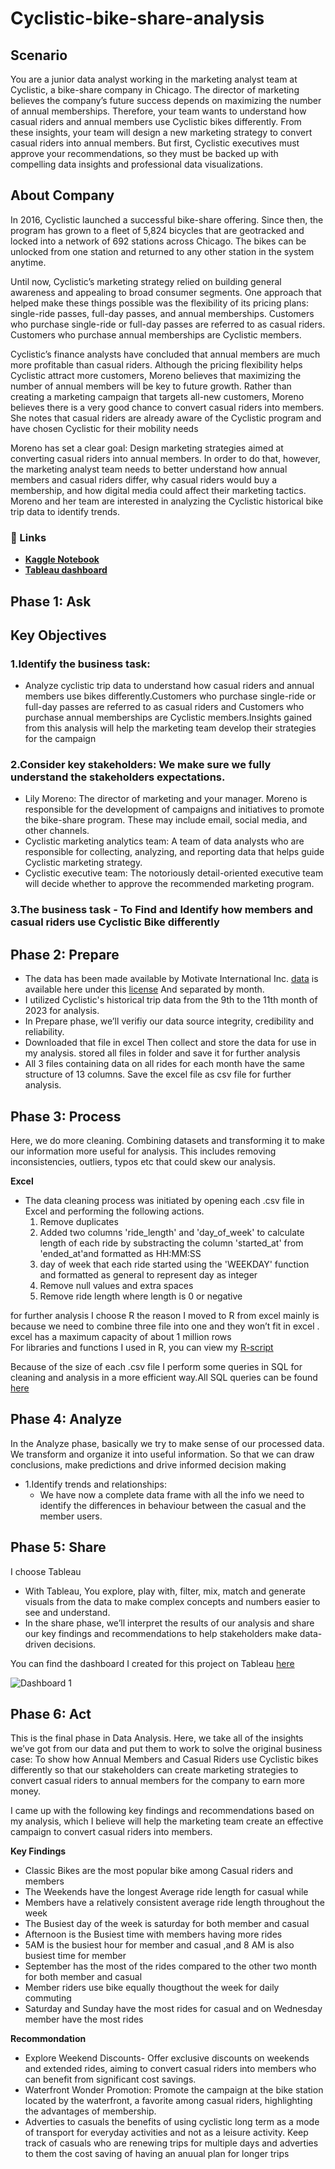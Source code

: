 # Cyclistic-bike-share-analysis

## Scenario
You are a junior data analyst working in the marketing analyst team at Cyclistic, a bike-share company in Chicago. The director of marketing believes the company’s future success depends on maximizing the number of annual memberships. Therefore, your team wants to understand how casual riders and annual members use Cyclistic bikes differently. From these insights, your team will design a new marketing strategy to convert casual riders into annual members. But first, Cyclistic executives must approve your recommendations, so they must be backed up with compelling data insights and professional data visualizations.

## About Company
In 2016, Cyclistic launched a successful bike-share offering. Since then, the program has grown to a fleet of 5,824 bicycles that are
geotracked and locked into a network of 692 stations across Chicago. The bikes can be unlocked from one station and returned to
any other station in the system anytime.

Until now, Cyclistic’s marketing strategy relied on building general awareness and appealing to broad consumer segments. One
approach that helped make these things possible was the flexibility of its pricing plans: single-ride passes, full-day passes, and
annual memberships. Customers who purchase single-ride or full-day passes are referred to as casual riders. Customers who
purchase annual memberships are Cyclistic members.

Cyclistic’s finance analysts have concluded that annual members are much more profitable than casual riders. Although the pricing
flexibility helps Cyclistic attract more customers, Moreno believes that maximizing the number of annual members will be key to
future growth. Rather than creating a marketing campaign that targets all-new customers, Moreno believes there is a very good
chance to convert casual riders into members. She notes that casual riders are already aware of the Cyclistic program and have
chosen Cyclistic for their mobility needs

Moreno has set a clear goal: Design marketing strategies aimed at converting casual riders into annual members. In order to do
that, however, the marketing analyst team needs to better understand how annual members and casual riders differ, why casual
riders would buy a membership, and how digital media could affect their marketing tactics. Moreno and her team are interested in
analyzing the Cyclistic historical bike trip data to identify trends.

### 🔗 Links
- [**Kaggle Notebook**](https://www.kaggle.com/code/aishwaryaraut20/cyclistic-bike-share-analysis)
- [**Tableau dashboard**](https://public.tableau.com/app/profile/aishwarya.raut7514/viz/bike_share_17044542128940/Dashboard1)

## Phase 1: Ask
## Key Objectives
### 1.Identify the business task:
*  Analyze cyclistic trip data to understand how casual riders and annual members use bikes differently.Customers who purchase single-ride or full-day passes are referred to as casual riders and Customers who purchase annual memberships are Cyclistic members.Insights gained from this analysis will help the marketing team develop their strategies for the campaign
### 2.Consider key stakeholders: We make sure we fully understand the stakeholders expectations.
* Lily Moreno: The director of marketing and your manager. Moreno is responsible for the development of campaigns and initiatives to promote the bike-share program. These may include email, social media, and other channels.
* Cyclistic marketing analytics team: A team of data analysts who are responsible for collecting, analyzing, and reporting data that helps guide Cyclistic marketing strategy.
* Cyclistic executive team: The notoriously detail-oriented executive team will decide whether to approve the recommended marketing program.
### 3.The business task - To Find and Identify how members and casual riders use Cyclistic Bike differently

## Phase 2: Prepare
* The data has been made available by Motivate International Inc. [data](https://divvy-tripdata.s3.amazonaws.com/index.html) is available here under this [license](https://divvybikes.com/data-license-agreement) And separated by month.
* I utilized Cyclistic's historical trip data from the 9th to the 11th month of 2023 for analysis.
* In Prepare phase, we’ll verifiy our data source integrity, credibility and reliability.
* Downloaded that file in excel Then collect and store the data for use in my analysis. stored all files in folder and save it for further analysis
* All 3 files containing data on all rides for each month have the same structure of 13 columns. Save the excel file as csv file for further analysis.

## Phase 3: Process
Here, we do more cleaning. Combining datasets and transforming it to make our information more useful for analysis. This includes removing inconsistencies, outliers, typos etc that could skew our analysis.

**Excel**

* The data cleaning process was initiated by opening each .csv file in Excel and performing the following actions.
  1. Remove duplicates
  2. Added two columns 'ride_length' and 'day_of_week' to calculate length of each ride by substracting the column 'started_at' from 'ended_at'and formatted as HH:MM:SS
  3. day of week that each ride started using the 'WEEKDAY' function and formatted as general to represent day as integer
  4. Remove null values and extra spaces
  5. Remove ride length where length is 0 or negative

for further analysis I choose R the reason I moved to R from excel mainly is because we need to combine three file into one and they won’t fit in excel . excel has a 
maximum capacity of about 1 million rows   
For libraries and functions I used in R, you can view my [R-script](https://github.com/aishwarya20raut/Cyclistic-bike-share-analysis/blob/main/Bike_analysis.R)

Because of the size of each .csv file I perform some queries in SQL for cleaning and analysis in a more efficient way.All SQL queries can be found [here](https://github.com/aishwarya20raut/Cyclistic-bike-share-analysis/blob/main/bike_sharing_analysis.sql)

## Phase 4: Analyze 
In the Analyze phase, basically we try to make sense of our processed data. We transform and organize it into useful information. So that we can draw conclusions, make predictions and drive informed decision making

* 1.Identify trends and relationships:
  * We have now a complete data frame with all the info we need to identify the differences in behaviour between the casual and the member users.

## Phase 5: Share
I choose Tableau
* With Tableau, You explore, play with, filter, mix, match and generate visuals from the data to make complex concepts and numbers easier to see and understand.
* In the share phase, we’ll interpret the results of our analysis and share our key findings and recommendations to help stakeholders make data-driven decisions.
  
 You can find the dashboard I created for this project on Tableau [here](https://public.tableau.com/app/profile/aishwarya.raut7514/viz/bike_share_17044542128940/Dashboard1)


![Dashboard 1](https://github.com/aishwarya20raut/Cyclistic-bike-share-analysis/assets/101623635/a54f16ed-5dc0-4f38-ad84-2abe963bd5d3)

 

## Phase 6: Act
This is the final phase in Data Analysis. Here, we take all of the insights we’ve got from our data and put them to work to solve the original business case: To show how Annual Members and Casual Riders use Cyclistic bikes differently so that our stakeholders can create marketing strategies to convert casual riders to annual members for the company to earn more money. 

I came up with the following key findings and recommendations based on my analysis, which I believe will help the marketing team create an effective campaign to convert casual riders into members.

**Key Findings** 
 * Classic Bikes are the most popular bike among Casual riders and members
 * The Weekends have the longest Average ride length for casual while
 * Members have a relatively consistent average ride length throughout the week
 * The Busiest day of the week is saturday for both member and casual
 * Afternoon is the Busiest time with members having more rides
 * 5AM is the busiest hour for member and casual ,and 8 AM is also busiest time for member
 * September has the most of the rides compared to the other two month for both member and casual
 * Member riders use bike equally thougthout the week for daily commuting
 * Saturday and Sunday have the most rides for casual and on Wednesday member have the most rides

**Recommondation**
* Explore Weekend Discounts-
   Offer exclusive discounts on weekends and extended rides, aiming to convert casual riders into members who can benefit from significant cost savings.
* Waterfront Wonder Promotion: Promote the campaign at the bike station located by the waterfront, a favorite among casual riders, highlighting the advantages of 
  membership.
* Adverties to casuals the benefits of using cyclistic long term as a mode of transport for everyday activities and not as a leisure activity.
Keep track of casuals who are renewing trips for multiple days and adverties to them the cost saving of having an anuual plan for longer trips
